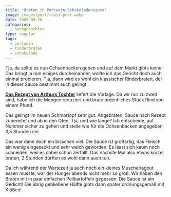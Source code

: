 ```yaml
---
title: "Braten in Portwein-Schokoladensauce"
image: images/post/roast-port.webp
date: 2009-09-20
categories: 
  - nachgekochtes
type: regular
tags: 
  - portwein
  - rinderbraten
  - schokolade
---
```


Tja, da sollte es nun Ochsenbacken geben und auf dem Markt gibts keine! Das bringt ja nun einiges durcheinander, wollte ich das Gericht doch auch einmal probieren. Tja, dann wird es wohl ein klassischer Rinderbraten, der in dieser Sauce bestimmt auch gelingt.

**[Das Rezept von Arthurs Tochter](http://arthurstochterkocht.blogspot.com/2009/09/essen-und-trinken-halt-leib-und-seele.html)** liefert die Vorlage. Da wir nur zu zweit sind, habe ich die Mengen reduziert und brate ordentliches Stück Rind von einem Pfund.

Das gelingt im neuen Schmortopf sehr gut. Angebraten, Sauce nach Rezept zubereitet und ab in den Ofen. Tja, und wie lange? Ich entscheide, auf Nummer sicher zu gehen und stelle wie für die Ochsenbacken angegeben 3,5 Stunden ein.

Das war dann doch ein bisschen viel. Die Sauce ist großartig, das Fleisch ein wenig eingesackt und sehr weich geworden. Es lässt sich kaum noch schneiden, weil es dabei schon zerfällt. Das nächste Mal also etwas kürzer braten, 2 Stunden dürften es wohl dann auch tun.

Da ich während der Wartezeit ja auch noch ein kleines Muschelragout essen musste, war der Hunger abends nicht mehr so groß. Wir haben den Braten mit in paar einfachen Pellkartoffeln gegessen. Die Sauce ist ein Gedicht! Die übrig gebliebene Hälfte gibts dann später ordnungsgemäß mit Klößen!
